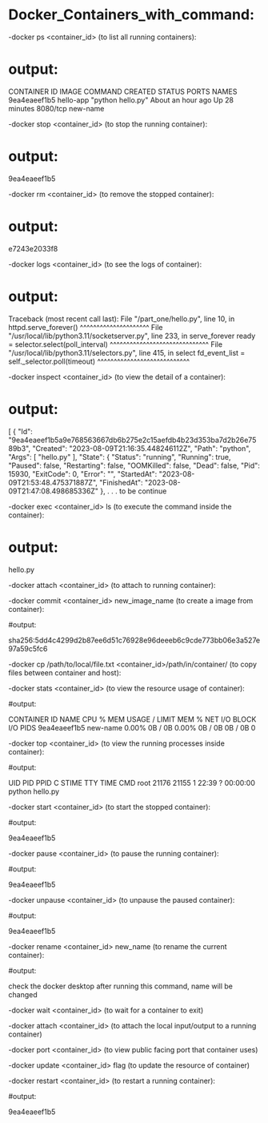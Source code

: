 # Docker_Containers_with_command:

-docker ps <container_id> (to list all running containers):

# output:

CONTAINER ID   IMAGE       COMMAND             CREATED             STATUS          PORTS      NAMES
9ea4eaeef1b5   hello-app   "python hello.py"   About an hour ago   Up 28 minutes   8080/tcp   new-name

-docker stop <container_id> (to stop the running container):

# output:

9ea4eaeef1b5

-docker rm <container_id> (to remove the stopped container):

# output:

e7243e2033f8

-docker logs <container_id> (to see the logs of container):

# output:

Traceback (most recent call last):
  File "/part_one/hello.py", line 10, in <module>
    httpd.serve_forever()
    ^^^^^^^^^^^^^^^^^^^^^
  File "/usr/local/lib/python3.11/socketserver.py", line 233, in serve_forever
    ready = selector.select(poll_interval)
            ^^^^^^^^^^^^^^^^^^^^^^^^^^^^^^
  File "/usr/local/lib/python3.11/selectors.py", line 415, in select
    fd_event_list = self._selector.poll(timeout)
                    ^^^^^^^^^^^^^^^^^^^^^^^^^^^^

 -docker inspect <container_id> (to view the detail of a container):

 # output:
 
 [
    {
        "Id": "9ea4eaeef1b5a9e768563667db6b275e2c15aefdb4b23d353ba7d2b26e7589b3",
        "Created": "2023-08-09T21:16:35.448246112Z",
        "Path": "python",
        "Args": [
            "hello.py"
        ],
        "State": {
            "Status": "running",
            "Running": true,
            "Paused": false,
            "Restarting": false,
            "OOMKilled": false,
            "Dead": false,
            "Pid": 15930,
            "ExitCode": 0,
            "Error": "",
            "StartedAt": "2023-08-09T21:53:48.475371887Z",
            "FinishedAt": "2023-08-09T21:47:08.498685336Z"
        },
        .
        .
        .
        to be continue

-docker exec <container_id> ls (to execute the command inside the container):

# output:

hello.py

-docker attach <container_id> (to attach to running container):

-docker commit <container_id> new_image_name (to create a image from container):

#output:

sha256:5dd4c4299d2b87ee6d51c76928e96deeeb6c9cde773bb06e3a527e97a59c5fc6

-docker cp /path/to/local/file.txt <container_id>/path/in/container/ (to copy files between container and host):

-docker stats <container_id> (to view the resource usage of container):

#output:

CONTAINER ID   NAME       CPU %     MEM USAGE / LIMIT   MEM %     NET I/O   BLOCK I/O   PIDS
9ea4eaeef1b5   new-name   0.00%     0B / 0B             0.00%     0B / 0B   0B / 0B     0

-docker top <container_id> (to view the running processes inside container):

#output:

UID                 PID                 PPID                C                   STIME               TTY                 TIME                CMD
root                21176               21155               1                   22:39               ?                   00:00:00            python hello.py

-docker start <container_id> (to start the stopped container):

#output:

9ea4eaeef1b5

-docker pause <container_id> (to pause the running container):

#output:

9ea4eaeef1b5

-docker unpause <container_id> (to unpause the paused container):

#output:

9ea4eaeef1b5

-docker rename <container_id> new_name (to rename the current container):

#output:

check the docker desktop after running this command, name will be changed

-docker wait <container_id> (to wait for a container to exit)

-docker attach <container_id> (to attach the local input/output to a running container)

-docker port <container_id> (to view public facing port that container uses)

-docker update <container_id> flag (to update the resource of container)

-docker restart <container_id> (to restart a running container):

#output:

9ea4eaeef1b5
